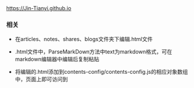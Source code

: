 ##

<https://Jin-Tianyi.github.io>

### 相关

* 在articles、notes、shares、blogs文件夹下编辑.html文件

* .html文件中，ParseMarkDown方法中text为markdown格式，可在markdown编辑器中编辑后复制粘贴

* 将编辑的.html添加到contents-config/contents-config.js的相应对象数组中，页面上即可访问到